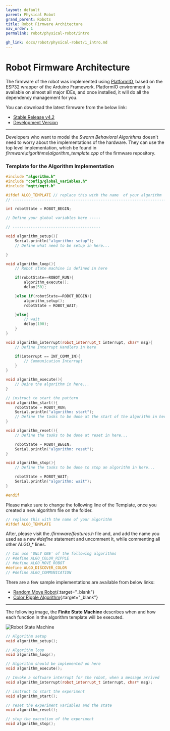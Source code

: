 ```yaml
---
layout: default
parent: Physical Robot
grand_parent: Robots
title: Robot Firmware Architecture
nav_order: 1
permalink: robot/physical-robot/intro

gh_link: docs/robot/physical-robot/1_intro.md
---
```


# Robot Firmware Architecture

The firmware of the robot was implemented using [PlatformIO](https://platformio.org/), based on the ESP32 wrapper of the Arduino Framework. PlatformIO environment is available on almost all major IDEs, and once installed, it will do all the dependency management for you.

You can download the latest firmware from the below link:
- [Stable Release v4.2](https://github.com/Pera-Swarm/firmware)
- [Development Version](https://github.com/Pera-Swarm/firmware/tree/dev)

---

Developers who want to model the *Swarm Behavioral Algorithms* doesn't need to worry about the implementations of the hardware. They can use the top level implementation, which be found in *firmware\algorithms\algorithm_template.cpp* of the firmware repository.

### Template for the Algorithm Implementation
```cpp
#include "algorithm.h"
#include "config/global_variables.h"
#include "mqtt/mqtt.h"

#ifdef ALGO_TEMPLATE // replace this with the name  of your algorithm
// -----------------------------------------------------------------------------

int robotState = ROBOT_BEGIN;

// Define your global variables here -----

// ---------------------------------------

void algorithm_setup(){
    Serial.println("algorithm: setup");
    // Define what need to be setup in here...

}

void algorithm_loop(){
    // Robot state machine is defined in here

    if(robotState==ROBOT_RUN){
        algorithm_execute();
        delay(50);

    }else if(robotState==ROBOT_BEGIN){
        algorithm_setup();
        robotState = ROBOT_WAIT;

    }else{
        // wait
        delay(100);
    }
}

void algorithm_interrupt(robot_interrupt_t interrupt, char* msg){
    // Define Interrupt Handlers in here

    if(interrupt == INT_COMM_IN){
        // Communication Interrupt
    }
}

void algorithm_execute(){
    // Deine the algorithm in here...
}

// instruct to start the pattern
void algorithm_start(){
    robotState = ROBOT_RUN;
    Serial.println("algorithm: start");
    // Define the tasks to be done at the start of the algorithm in here...
}

void algorithm_reset(){
    // Define the tasks to be done at reset in here...

    robotState = ROBOT_BEGIN;
    Serial.println("algorithm: reset");
}

void algorithm_stop(){
    // Define the tasks to be done to stop an algorithm in here...

    robotState = ROBOT_WAIT;
    Serial.println("algorithm: wait");
}

#endif
```

Please make sure to change the following line of the Template, once you created a new algorithm file on the folder.

```cpp
// replace this with the name of your algorithm
#ifdef ALGO_TEMPLATE
```

After, please visit the */firmware/features.h* file and, and add the name you used as a new *#define* statement and uncomment it, while commenting all other ALGO_* lines.

```cpp
// Can use 'ONLY ONE' of the following algorithms
// #define ALGO_COLOR_RIPPLE
// #define ALGO_MOVE_ROBOT
#define ALGO_DISCOVER_COLOR
// #define ALGO_COMMUNICATION
```

There are a few sample implementations are available from below links:
- [Random Move Robot](https://github.com/Pera-Swarm/firmware/blob/master/firmware/algorithms/algorithm_moveRobot.cpp){:target="_blank"}
- [Color Ripple Algorithm](https://github.com/Pera-Swarm/firmware/blob/master/firmware/algorithms/algorithm_colorRipple.cpp){:target="_blank"}

---

The following image, the **Finite State Machine** describes when and how each function in the algorithm template will be executed.  

![Robot State Machine](/docs/assets/images/firmware/robotStateMachine.jpg)


```cpp
// Algorithm setup
void algorithm_setup();

// Algorithm loop
void algorithm_loop();

// Algorithm should be implemented on here
void algorithm_execute();

// Invoke a software interrupt for the robot, when a message arrived
void algorithm_interrupt(robot_interrupt_t interrupt, char* msg);

// instruct to start the experiment
void algorithm_start();

// reset the experiment variables and the state
void algorithm_reset();

// stop the execution of the experiment
void algorithm_stop();
```
